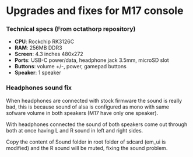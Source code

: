 # Upgrades and fixes for M17 console

### Technical specs (From octathorp repository)

- **CPU**: Rockchip RK3126C
- **RAM**: 256MB DDR3
- **Screen**: 4.3 inches 480x272
- **Ports**: USB-C power/data, headphone jack 3.5mm, microSD slot
- **Buttons**: volume +/-, power, gamepad buttons
- **Speaker**: 1 speaker

### Headphones sound fix
When headphones are connected with stock firmware the sound is really bad, this is because sound of alsa is configured as mono with same sofware volume in both speakers (M17 have only one speaker). 

With headphones connected the sound of both speakers come out through both at once having L and R sound in left and right sides.

Copy the content of Sound folder in root folder of sdcard (em_ui is modified) and the R sound will be muted, fixing the sound problem.